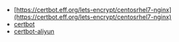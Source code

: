 - [https://certbot.eff.org/lets-encrypt/centosrhel7-nginx](https://certbot.eff.org/lets-encrypt/centosrhel7-nginx)
- [certbot](https://github.com/akgnah/certbot-wildcard-qcloud-hook)
- [certbot-aliyun](https://www.cnblogs.com/bbling/p/12807642.html)
